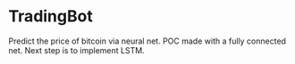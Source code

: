 # TradingBot

Predict the price of bitcoin via neural net. POC made with a fully connected net. Next step is to implement LSTM.
